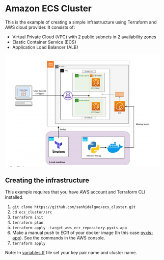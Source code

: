 # Amazon ECS Cluster

This is the example of creating a simple infrastructure using Terraform and AWS cloud provider. It consists of:
- Virtual Private Cloud (VPC) with 2 public subnets in 2 availability zones
- Elastic Container Service (ECS)
- Application Load Balancer (ALB)

![](docs/HighLevelArquitecture.png)

## Creating the infrastructure

This example requires that you have AWS account and Terraform CLI installed.

1. `git clone https://github.com/sanhidalgoo/ecs_cluster.git`
2. `cd ecs_cluster/src`
3. `terraform init`
4. `terraform plan`
5. `terraform apply -target aws_ecr_repository.pyxis-app`
6. Make a manual push to ECR of your docker image (In this case [pyxis-app](pyxis-app)). See the commands in the AWS console.
7. `terraform apply`

Note: In [variables.tf](src/variables.tf) file set your key pair name and cluster name.
